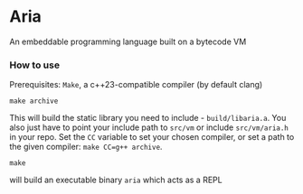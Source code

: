 # Aria

An embeddable programming language built on a bytecode VM

### How to use
Prerequisites: `Make`, a c++23-compatible compiler (by default clang)

```console
make archive
```
This will build the static library you need to include - `build/libaria.a`. You
also just have to point your include path to `src/vm` or include
`src/vm/aria.h` in your repo. Set the `CC` variable to set your chosen
compiler, or set a path to the given compiler: `make CC=g++ archive`.

```console
make
```
will build an executable binary `aria` which acts as a REPL
